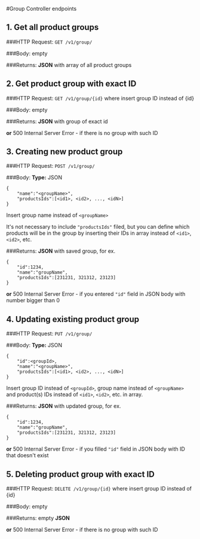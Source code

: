 #Group Controller endpoints



## 1. Get all product groups

###HTTP Request:
`GET /v1/group/`

###Body:
empty

###Returns:
**JSON** with array of all product groups



## 2. Get product group with exact ID

###HTTP Request:
`GET /v1/group/{id}` where insert group ID instead of {id} 

###Body:
empty

###Returns:
**JSON** with group of exact id

**or** 500 Internal Server Error - if there is no group with such ID



## 3. Creating new product group

###HTTP Request:
`POST /v1/group/`

###Body:
**Type:** JSON
 
```
{
    "name":"<groupName>",
    "productsIds":[<id1>, <id2>, ..., <idN>]
}
```
Insert group name instead of `<groupName>`

It's not necessary to include `"productsIds"` filed, but you can define which products will be in the group by inserting their IDs in array instead of `<id1>`, `<id2>`, etc.

###Returns:
**JSON** with saved group, for ex.
```
{
    "id":1234,
    "name":"groupName",
    "productsIds":[231231, 321312, 23123]
}
```

**or** 500 Internal Server Error - if you entered `"id"` field in JSON body with number bigger than 0



## 4. Updating existing product group

###HTTP Request:
`PUT /v1/group/`

###Body:
**Type:** JSON

```
{
    "id":<groupId>,
    "name":"<groupName>",
    "productsIds":[<id1>, <id2>, ..., <idN>]
}
```
Insert group ID instead of `<groupId>`, group name instead of `<groupName>` and product(s) IDs instead of `<id1>`, `<id2>`, etc. in array.

###Returns:
**JSON** with updated group, for ex.
```
{
    "id":1234,
    "name":"groupName",
    "productsIds":[231231, 321312, 23123]
}
```

**or** 500 Internal Server Error - if you filled `"id"` field in JSON body with ID that doesn't exist



## 5. Deleting product group with exact ID

###HTTP Request:
`DELETE /v1/group/{id}` where insert group ID instead of {id}

###Body:
empty

###Returns:
empty **JSON**

**or** 500 Internal Server Error - if there is no group with such ID
